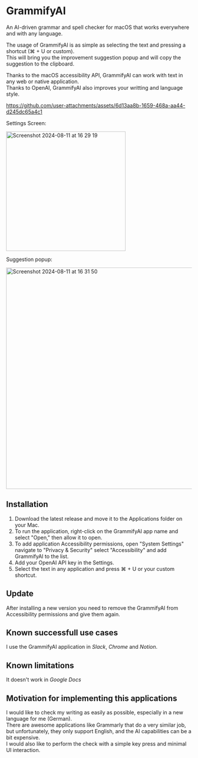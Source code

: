# GrammifyAI

An AI-driven grammar and spell checker for macOS that works everywhere and with any language.

The usage of GrammifyAI is as simple as selecting the text and pressing a shortcut (⌘ + U or custom).  
This will bring you the improvement suggestion popup and will copy the suggestion to the clipboard.

Thanks to the macOS accessibility API, GrammifyAI can work with text in any web or native application.  
Thanks to OpenAI, GrammifyAI also improves your writting and language style.

https://github.com/user-attachments/assets/6d13aa8b-1659-468a-aa44-d245dc65a4c1

Settings Screen:

<img width="324" alt="Screenshot 2024-08-11 at 16 29 19" src="https://github.com/user-attachments/assets/b17443bd-22ce-4307-b54d-d86e29e5e9eb">

Suggestion popup:

<img width="600" alt="Screenshot 2024-08-11 at 16 31 50" src="https://github.com/user-attachments/assets/2f568df8-ab78-4a97-be3d-af208af0be7e">

## Installation
  1. Download the latest release and move it to the Applications folder on your Mac.
  2. To run the application, right-click on the GrammifyAI app name and select "Open," then allow it to open.
  3. To add application Accessibility permissions, open "System Settings" navigate to "Privacy & Security" select "Accessibility" and add GrammifyAI to the list.
  4. Add your OpenAI API key in the Settings.
  5. Select the text in any application and press ⌘ + U or your custom shortcut.

## Update
  After installing a new version you need to remove the GrammifyAI from Accessibility permissions and give them again.

## Known successfull use cases
I use the GrammifyAI application in *Slack*, *Chrome* and *Notion*.  

## Known limitations
It doesn't work in *Google Docs*

## Motivation for implementing this applications
I would like to check my writing as easily as possible, especially in a new language for me (German).  
There are awesome applications like Grammarly that do a very similar job,  
but unfortunately, they only support English, and the AI capabilities can be a bit expensive.  
I would also like to perform the check with a simple key press and minimal UI interaction.
